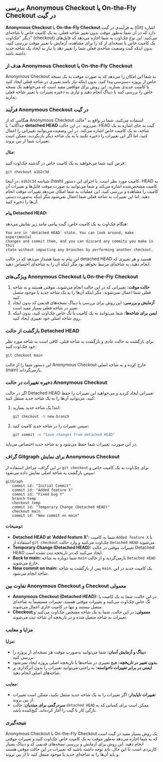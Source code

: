 ## بررسی Anonymous Checkout یا On-the-Fly Checkout در گیت

**Anonymous Checkout** یا **On-the-Fly Checkout** به فرآیندی در گیت (Git) اشاره دارد که در آن شما به‌طور موقت بدون تغییر شاخه فعلی، به یک کامیت خاص یا شاخه‌ای دیگر "چک‌اوت" (checkout) می‌کنید. این نوع چک‌اوت به شما اجازه می‌دهد که فایل‌های یک کامیت خاص یا نسخه‌ای از کد را برای مشاهده، آزمایش یا تغییر موقت بررسی کنید، بدون اینکه گیت وضعیت شاخه‌ی فعلی شما را تغییر دهد یا نیاز به ایجاد یک شاخه جدید داشته باشد.

### هدف از Anonymous Checkout یا On-the-Fly Checkout

Anonymous Checkout به شما این امکان را می‌دهد که به صورت موقت به یک نسخه خاص از پروژه دسترسی پیدا کنید، بدون اینکه نیاز باشد تغییری در شاخه فعلی ایجاد کنید یا کامیت جدیدی بسازید. این روش برای مواقعی مفید است که می‌خواهید یک نسخه خاص را بررسی کنید یا دیباگ انجام دهید و نیازی به ذخیره تغییرات یا تغییر شاخه فعلی ندارید.

### فرآیند Anonymous Checkout در گیت

هنگامی که از Anonymous Checkout استفاده می‌کنید، شما در واقع به "حالت جداگانه" یا **detached HEAD** می‌روید. در این حالت، HEAD گیت به جای اشاره به یک شاخه، به یک کامیت خاص اشاره می‌کند. در این وضعیت می‌توانید تغییراتی را اعمال کنید، اما اگر این تغییرات را ذخیره نکنید یا به یک شاخه دیگر بازنگردید، ممکن است تغییرات شما از بین بروند.

#### مثال:

فرض کنید شما می‌خواهید به یک کامیت خاص در گذشته چک‌اوت کنید:

```bash
git checkout a1b2c3d
```

در اینجا، `a1b2c3d` شناسه (hash) کامیت مورد نظر است. با اجرای این دستور، HEAD به کامیت مشخص‌شده اشاره می‌کند و شما می‌توانید به صورت موقت فایل‌ها و تغییرات آن کامیت را مشاهده و بررسی کنید. این عملیات به شما امکان می‌دهد تغییرات موقت انجام دهید، اما این تغییرات به شاخه فعلی شما اعمال نمی‌شود مگر اینکه به‌صورت دستی آن‌ها را ذخیره کنید.

#### پیام Detached HEAD:

هنگام چک‌اوت به یک کامیت خاص، گیت پیامی مانند زیر نمایش می‌دهد:

```plaintext
You are in 'detached HEAD' state. You can look around, make experimental
changes and commit them, and you can discard any commits you make in this
state without impacting any branches by performing another checkout.
```

این پیام به شما هشدار می‌دهد که در حالت detached HEAD هستید و هر تغییری که انجام دهید، به شاخه‌ای مرتبط نخواهد بود مگر اینکه آن را به شاخه‌ای اختصاص دهید.

### ویژگی‌های Anonymous Checkout یا On-the-Fly Checkout

1. **حالت موقت:** تغییراتی که در این حالت انجام می‌شوند، موقتی هستند و به شاخه فعلی شما اعمال نمی‌شوند، مگر اینکه آن‌ها را به یک شاخه جدید یا موجود متصل کنید.
2. **آزمایش و بررسی:** این روش برای بررسی یا دیباگ نسخه‌های قدیمی کد بدون ایجاد تغییر در شاخه فعلی بسیار مفید است.
3. **ایمن برای شاخه‌ها:** شما می‌توانید به یک کامیت یا تگ خاص چک‌اوت کنید، بدون اینکه روی شاخه اصلی خود تغییری ایجاد کنید.

### بازگشت از حالت Detached HEAD

برای بازگشت به حالت عادی و بازگشت به شاخه قبلی، کافی است به شاخه مورد نظر خود چک‌اوت کنید:

```bash
git checkout main
```

این دستور شما را از حالت Anonymous Checkout خارج کرده و به شاخه اصلی (main) بازمی‌گرداند.

### ذخیره تغییرات در حالت Anonymous Checkout

اگر در حالت Detached HEAD تغییراتی ایجاد کردید و می‌خواهید این تغییرات را حفظ کنید، می‌توانید آن‌ها را به یک شاخه جدید منتقل کنید:

1. ابتدا یک شاخه جدید بسازید:

   ```bash
   git checkout -b new-branch
   ```

2. سپس تغییرات را در شاخه جدید کامیت کنید:

   ```bash
   git commit -m "Save changes from detached HEAD"
   ```

در این صورت، تغییرات شما حفظ می‌شود و به شاخه جدید اختصاص می‌یابد.

### گراف Gitgraph برای نمایش Anonymous Checkout

در این گراف، مراحل استفاده از `git checkout` برای چک‌اوت به یک کامیت خاص و سپس بازگشت به شاخه اصلی نمایش داده می‌شود:

```mermaid
gitGraph
   commit id: "Initial Commit"
   commit id: "Added feature X"
   commit id: "Fixed bug Y"
   branch temp
   checkout temp
   commit id: "Temporary Change (Detached HEAD)"
   checkout main
   commit id: "New commit on main"
```

#### **توضیحات:**

- **Detached HEAD at 'Added feature X':** شما به کامیت `Added feature X` با استفاده از `git checkout` چک‌اوت می‌کنید و وارد حالت `Detached HEAD` می‌شوید.
- **Temporary Change (Detached HEAD):** تغییرات موقتی در حالت Detached HEAD ایجاد می‌کنید که در تاریخچه ثبت نشده است.
- **Back to main:** شما دوباره به شاخه `main` بازمی‌گردید و از حالت `Detached HEAD` خارج می‌شوید.
- **New commit on main:** پس از بازگشت به شاخه `main`، یک کامیت جدید در این شاخه انجام می‌شود.

### تفاوت بین Anonymous Checkout و Checkout معمولی

- **Anonymous Checkout (Detached HEAD):** در این حالت، شما به یک کامیت یا تگ خاص چک‌اوت می‌کنید و تغییرات موقتی هستند. تغییرات مستقیماً به شاخه‌ای متصل نیستند و تنها در کامیت جاری اعمال می‌شوند.
- **Checkout معمولی:** در این حالت، شما به یک شاخه مشخص چک‌اوت می‌کنید و تغییرات به شاخه متصل شده و در تاریخچه آن شاخه ثبت می‌شوند.

### مزایا و معایب

#### مزایا:

- **دیباگ و آزمایش آسان:** شما می‌توانید به‌صورت موقت هر نسخه‌ای از پروژه را بررسی کنید.
- **بدون تغییر در تاریخچه:** هیچ تغییری در شاخه‌ها یا تاریخچه اصلی پروژه ایجاد نمی‌شود.
- **ایمنی در برابر تغییرات ناخواسته:** به راحتی می‌توانید تغییرات را بدون اثرگذاری بر شاخه‌های اصلی انجام دهید.

#### معایب:

- **تغییرات ناپایدار:** اگر تغییرات را به یک شاخه جدید منتقل نکنید، ممکن است تغییرات از بین بروند.
- **سردرگمی برای مبتدیان:** حالت `detached HEAD` ممکن است برای کسانی که به تازگی کار با گیت را آغاز کرده‌اند، گیج‌کننده باشد.

### نتیجه‌گیری

Anonymous Checkout یا On-the-Fly Checkout یک روش بسیار مفید در گیت است که به شما اجازه می‌دهد به‌طور موقت به یک کامیت خاص چک‌اوت کنید و تغییرات موقتی انجام دهید. این روش برای آزمایش و بررسی نسخه‌های قدیمی کد و دیباگ بسیار کاربردی است. با این حال، باید توجه داشته باشید که تغییرات در این حالت موقتی هستند و باید آن‌ها را به شاخه‌ای جدید یا موجود منتقل کنید تا از بین نروند.
